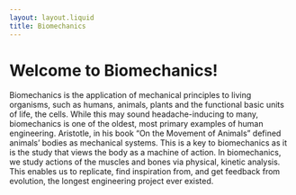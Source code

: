 ```yaml
---
layout: layout.liquid
title: Biomechanics
---
```


# Welcome to Biomechanics!

Biomechanics is the application of mechanical principles to living organisms, such as humans, animals, plants and the functional basic units of life, the cells. While this may sound headache-inducing to many, biomechanics is one of the oldest, most primary examples of human engineering. Aristotle, in his book “On the Movement of Animals” defined animals’ bodies as mechanical systems. This is a key to biomechanics as it is the study that views the body as a machine of action. In biomechanics, we study actions of the muscles and bones via physical, kinetic analysis. This enables us to replicate, find inspiration from, and get feedback from evolution, the longest engineering project ever existed.